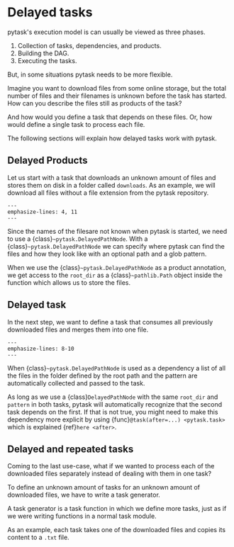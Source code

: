 # Delayed tasks

pytask's execution model is can usually be viewed as three phases.

1. Collection of tasks, dependencies, and products.
1. Building the DAG.
1. Executing the tasks.

But, in some situations pytask needs to be more flexible.

Imagine you want to download files from some online storage, but the total number of
files and their filenames is unknown before the task has started. How can you describe
the files still as products of the task?

And how would you define a task that depends on these files. Or, how would define a
single task to process each file.

The following sections will explain how delayed tasks work with pytask.

## Delayed Products

Let us start with a task that downloads an unknown amount of files and stores them on
disk in a folder called `downloads`. As an example, we will download all files without a
file extension from the pytask repository.

```{literalinclude} ../../../docs_src/how_to_guides/delayed_tasks_delayed_products.py
---
emphasize-lines: 4, 11
---
```

Since the names of the filesare not known when pytask is started, we need to use a
{class}`~pytask.DelayedPathNode`. With a {class}`~pytask.DelayedPathNode` we can specify
where pytask can find the files and how they look like with an optional path and a glob
pattern.

When we use the {class}`~pytask.DelayedPathNode` as a product annotation, we get access
to the `root_dir` as a {class}`~pathlib.Path` object inside the function which allows us
to store the files.

## Delayed task

In the next step, we want to define a task that consumes all previously downloaded files
and merges them into one file.

```{literalinclude} ../../../docs_src/how_to_guides/delayed_tasks_delayed_task.py
---
emphasize-lines: 8-10
---
```

When {class}`~pytask.DelayedPathNode` is used as a dependency a list of all the files in
the folder defined by the root path and the pattern are automatically collected and
passed to the task.

As long as we use a {class}`DelayedPathNode` with the same `root_dir` and `pattern` in
both tasks, pytask will automatically recognize that the second task depends on the
first. If that is not true, you might need to make this dependency more explicit by
using {func}`@task(after=...) <pytask.task>` which is explained {ref}`here <after>`.

## Delayed and repeated tasks

Coming to the last use-case, what if we wanted to process each of the downloaded files
separately instead of dealing with them in one task?

To define an unknown amount of tasks for an unknown amount of downloaded files, we have
to write a task generator.

A task generator is a task function in which we define more tasks, just as if we were
writing functions in a normal task module.

As an example, each task takes one of the downloaded files and copies its content to a
`.txt` file.

```{literalinclude} ../../../docs_src/how_to_guides/delayed_tasks_task_generator.py
```
